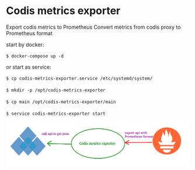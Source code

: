 # Codis metrics exporter
Export codis metrics to Prometheus
Convert metrics from codis proxy to Prometheus format

start by docker:

    $ docker-compose up -d

or start as service:

    $ cp codis-metrics-exporter.service /etc/systemd/system/
    
    $ mkdir -p /opt/codis-metrics-exporter
    
    $ cp main /opt/codis-metrics-exporter/main
    
    $ service codis-metrics-exporter start

![alt text](https://github.com/nguyenhaitrieu10/codis_metrics_exporter/blob/master/picture.png?raw=true)




